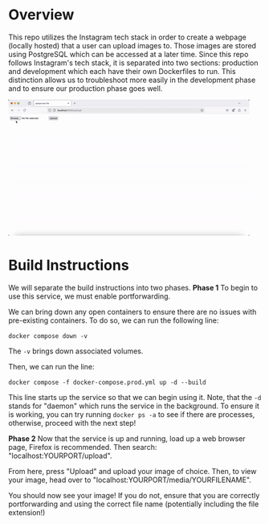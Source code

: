 # Overview

This repo utilizes the Instagram tech stack in order to create a webpage (locally hosted) that a user can upload images to. Those images are stored using PostgreSQL which can be accessed at a later time. Since this repo follows Instagram's tech stack, it is separated into two sections: production and development which each have their own Dockerfiles to run. This distinction allows us to troubleshoot more easily in the development phase and to ensure our production phase goes well.

![Example GIF](flask_on_docker.gif)

# Build Instructions
We will separate the build instructions into two phases.
**Phase 1**
To begin to use this service, we must enable portforwarding.

We can bring down any open containers to ensure there are no issues with pre-existing containers. To do so, we can run the following line:

```
docker compose down -v
```

The `-v` brings down associated volumes.

Then, we can run the line:

```
docker compose -f docker-compose.prod.yml up -d --build
```
This line starts up the service so that we can begin using it. Note, that the `-d` stands for "daemon" which runs the service in the background. To ensure it is working, you can try running `docker ps -a` to see if there are processes, otherwise, proceed with the next step!

**Phase 2**
Now that the service is up and running, load up a web browser page, Firefox is recommended. Then search: "localhost:YOURPORT/upload".

From here, press "Upload" and upload your image of choice. Then, to view your image, head over to "localhost:YOURPORT/media/YOURFILENAME".

You should now see your image! If you do not, ensure that you are correctly portforwarding and using the correct file name (potentially including the file extension!)
